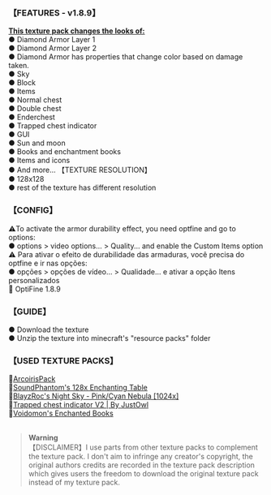  ### 【FEATURES - v1.8.9】
 <ins>**This texture pack changes the looks of:**</ins><br>
 ● Diamond Armor Layer 1<br>
 ● Diamond Armor Layer 2<br>
 ● Diamond Armor has properties that change color based on damage taken.<br>
 ● Sky<br>
 ● Block<br>
 ● Items<br>
 ● Normal chest<br>
 ● Double chest<br>
 ● Enderchest<br>
 ● Trapped chest indicator<br>
 ● GUI<br>
 ● Sun and moon<br>
 ● Books and enchantment books<br>
 ● Items and icons<br>
 ● And more...
 【TEXTURE RESOLUTION】<br>
 ● 128x128<br>
 ● rest of the texture has different resolution
  ### 【CONFIG】<br>
 ⚠️To activate the armor durability effect, you need optfine and go to options:<br>
 ● options > video options... > Quality... and enable the Custom Items option<br>
 ⚠️ Para ativar o efeito de durabilidade das armaduras, você precisa do optfine e ir nas opções:<br>
 ● opções > opções de vídeo... > Qualidade... e ativar a opção Itens personalizados<br>
 🔗 OptiFine 1.8.9
  ### 【GUIDE】<br>
 ● Download the texture<br>
 ● Unzip the texture into minecraft's "resource packs" folder
  ### 【USED TEXTURE PACKS】<br>
 🔗[ArcoirisPack](https://www.planetminecraft.com/texture-pack/arcoirispack/)<br>
 🔗[SoundPhantom's 128x Enchanting Table](https://www.planetminecraft.com/texture-pack/soundphantom-s-128x-enchanting-table/)<br>
 🔗[BlayzRoc's Night Sky - Pink/Cyan Nebula [​1024x]](https://www.planetminecraft.com/texture-pack/blayzroc-s-night-sky-pink-cyan-nebula-1024x/)<br>
 🔗[Trapped chest indicator V2 | By JustOwl](https://www.planetminecraft.com/texture-pack/trapped-chest-indicator-v2-by-justowl/)<br>
 🔗[Voidomon's Enchanted Books](https://www.planetminecraft.com/texture-pack/voidomon-s-enchanted-books/)<br><br>
> **Warning**<br>
> 【DISCLAIMER】I use parts from other texture packs to complement the texture pack. I don't aim to infringe any creator's copyright, the original authors credits are recorded in the texture pack description which gives users the freedom to download the original texture pack instead of my texture pack.
